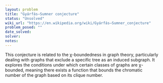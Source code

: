 ```yaml
---
layout: problem
title: "Gyárfás–Sumner conjecture"
status: "Unsolved"
wiki_url: "https://en.wikipedia.org/wiki/Gyárfás–Sumner_conjecture"
problem_posed: ""
date_solved:
solver:
notes:
---
```

This conjecture is related to the χ-boundedness in graph theory, particularly dealing with graphs that exclude a specific tree as an induced subgraph. It explores the conditions under which certain classes of graphs are χ-bounded, meaning there exists a function that bounds the chromatic number of the graph based on its clique number.